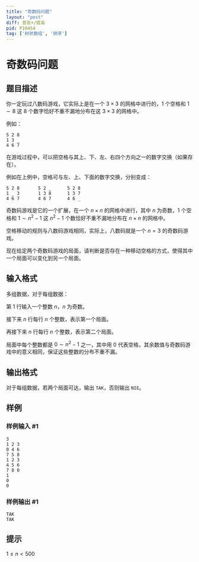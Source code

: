 ```yaml
---
title: "奇数码问题"
layout: "post"
diff: 普及+/提高
pid: P10454
tag: ['树状数组', '排序']
---
```

# 奇数码问题
## 题目描述

你一定玩过八数码游戏，它实际上是在一个 $3 \times 3$ 的网格中进行的，$1$ 个空格和 $1 \sim 8$ 这 $8$ 个数字恰好不重不漏地分布在这 $3 \times 3$ 的网格中。

例如：

    5 2 8
    1 3 _
    4 6 7
    

在游戏过程中，可以把空格与其上、下、左、右四个方向之一的数字交换（如果存在）。

例如在上例中，空格可与左、上、下面的数字交换，分别变成：

    5 2 8       5 2 _      5 2 8
    1 _ 3       1 3 8      1 3 7
    4 6 7       4 6 7      4 6 _
    

奇数码游戏是它的一个扩展，在一个 $n \times n$ 的网格中进行，其中 $n$ 为奇数，$1$ 个空格和 $1 \sim n^2-1$ 这 $n^2-1$ 个数恰好不重不漏地分布在 $n \times n$ 的网格中。

空格移动的规则与八数码游戏相同，实际上，八数码就是一个 $n=3$ 的奇数码游戏。

现在给定两个奇数码游戏的局面，请判断是否存在一种移动空格的方式，使得其中一个局面可以变化到另一个局面。
## 输入格式

多组数据，对于每组数据：

第 $1$ 行输入一个整数 $n$，$n$ 为奇数。

接下来 $n$ 行每行 $n$ 个整数，表示第一个局面。

再接下来 $n$ 行每行 $n$ 个整数，表示第二个局面。

局面中每个整数都是 $0 \sim n^2-1$ 之一，其中用 $0$ 代表空格，其余数值与奇数码游戏中的意义相同，保证这些整数的分布不重不漏。
## 输出格式

对于每组数据，若两个局面可达，输出 `TAK`，否则输出 `NIE`。

## 样例

### 样例输入 #1
```
3
1 2 3
0 4 6
7 5 8
1 2 3
4 5 6
7 8 0
1
0
0
```
### 样例输出 #1
```
TAK
TAK
```
## 提示

$1 \le n < 500$
